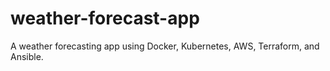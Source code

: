 # weather-forecast-app
A weather forecasting app using Docker, Kubernetes, AWS, Terraform, and Ansible.
